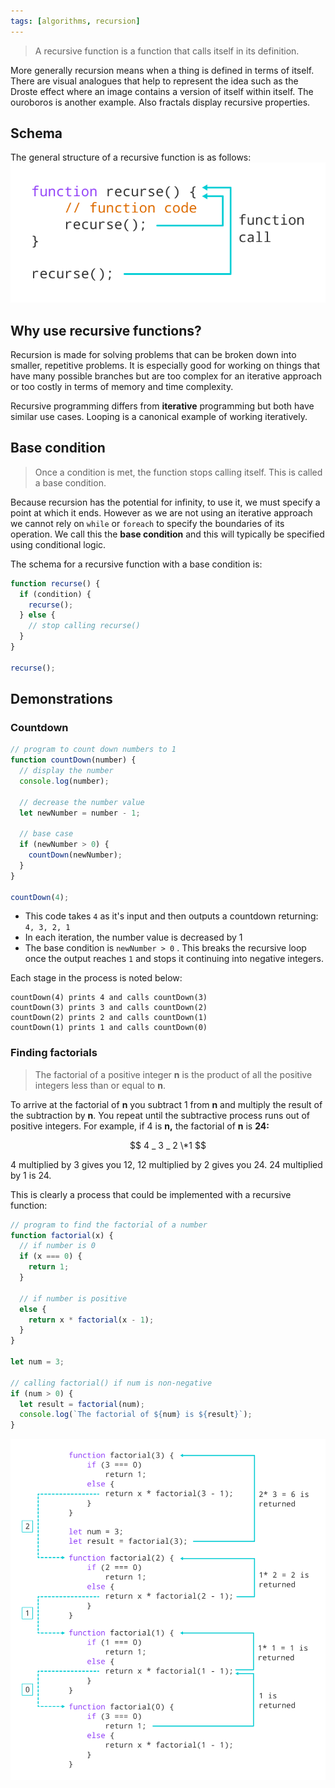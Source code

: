 ```yaml
---
tags: [algorithms, recursion]
---
```


> A recursive function is a function that calls itself in its definition.

More generally recursion means when a thing is defined in terms of itself. There are visual analogues that help to represent the idea such as the Droste effect where an image contains a version of itself within itself. The ouroboros is another example. Also fractals display recursive properties.

## Schema

The general structure of a recursive function is as follows:
![javascript-recursion.png](../img/javascript-recursion.png)

## Why use recursive functions?

Recursion is made for solving problems that can be broken down into smaller, repetitive problems. It is especially good for working on things that have many possible branches but are too complex for an iterative approach or too costly in terms of memory and time complexity.

Recursive programming differs from **iterative** programming but both have similar use cases. Looping is a canonical example of working iteratively.

## Base condition

> Once a condition is met, the function stops calling itself. This is called a base condition.

Because recursion has the potential for infinity, to use it, we must specify a point at which it ends. However as we are not using an iterative approach we cannot rely on `while` or `foreach` to specify the boundaries of its operation. We call this the **base condition** and this will typically be specified using conditional logic.

The schema for a recursive function with a base condition is:

```jsx
function recurse() {
  if (condition) {
    recurse();
  } else {
    // stop calling recurse()
  }
}

recurse();
```

## Demonstrations

### Countdown

```jsx
// program to count down numbers to 1
function countDown(number) {
  // display the number
  console.log(number);

  // decrease the number value
  let newNumber = number - 1;

  // base case
  if (newNumber > 0) {
    countDown(newNumber);
  }
}

countDown(4);
```

- This code takes `4` as it's input and then outputs a countdown returning: `4, 3, 2, 1`
- In each iteration, the number value is decreased by 1
- The base condition is `newNumber > 0` . This breaks the recursive loop once the output reaches `1` and stops it continuing into negative integers.

Each stage in the process is noted below:

```
countDown(4) prints 4 and calls countDown(3)
countDown(3) prints 3 and calls countDown(2)
countDown(2) prints 2 and calls countDown(1)
countDown(1) prints 1 and calls countDown(0)
```

### Finding factorials

> The factorial of a positive integer **n** is the product of all the positive integers less than or equal to **n**.

To arrive at the factorial of **n** you subtract 1 from **n** and multiply the result of the subtraction by **n**. You repeat until the subtractive process runs out of positive integers. For example, if 4 is **n,** the factorial of **n** is **24:**

$$ 4 _ 3 _ 2 \*1 $$

4 multiplied by 3 gives you 12, 12 multiplied by 2 gives you 24. 24 multiplied by 1 is 24.

This is clearly a process that could be implemented with a recursive function:

```js
// program to find the factorial of a number
function factorial(x) {
  // if number is 0
  if (x === 0) {
    return 1;
  }

  // if number is positive
  else {
    return x * factorial(x - 1);
  }
}

let num = 3;

// calling factorial() if num is non-negative
if (num > 0) {
  let result = factorial(num);
  console.log(`The factorial of ${num} is ${result}`);
}
```

![javascript-factorial 1.png](../img/javascript-factorial%201.png)
